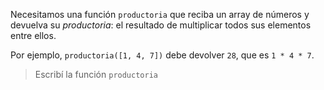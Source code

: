 Necesitamos una función `productoria` que reciba un array de números y devuelva su _productoria_: el resultado de multiplicar todos sus elementos entre ellos. 

Por ejemplo, `productoria([1, 4, 7])` debe devolver `28`, que es `1 * 4 * 7`. 

> Escribí la función `productoria`